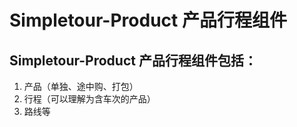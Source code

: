 # Simpletour-Product  产品行程组件
## Simpletour-Product 产品行程组件包括：
1. 产品（单独、途中购、打包）
2. 行程（可以理解为含车次的产品）
3. 路线等